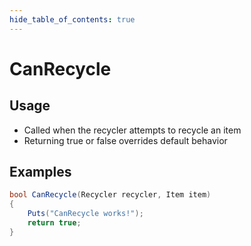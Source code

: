 ```yaml
---
hide_table_of_contents: true
---
```


# CanRecycle

## Usage

* Called when the recycler attempts to recycle an item
* Returning true or false overrides default behavior

## Examples

```csharp title=""
bool CanRecycle(Recycler recycler, Item item)
{
    Puts("CanRecycle works!");
    return true;
}
```

